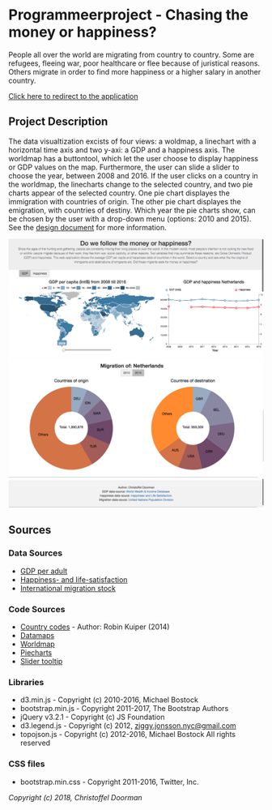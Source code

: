 # Programmeerproject - Chasing the money or happiness?
People all over the world are migrating from country to country. Some are refugees, fleeing war, poor healthcare or flee because of juristical reasons. Others migrate in order to find more happiness or a higher salary in another country.

[Click here to redirect to the application](https://stof95.github.io/Programmeerproject/project/html)

## Project Description
The data visualtization excists of four views: a woldmap, a linechart with a horizontal time axis and two y-axi: a GDP and a happiness axis. The worldmap has a buttontool, which let the user choose to display happiness or GDP values on the map. Furthermore, the user can slide a slider to choose the year, between 2008 and 2016. If the user clicks on a country in the worldmap, the linecharts change to the selected country, and two pie charts appear of the selected country. One pie chart displayes the immigration with countries of origin. The other pie chart displayes the emigration, with countries of destiny. Which year the pie charts show, can be chosen by the user with a drop-down menu (options: 2010 and 2015). See the [design document](/DESIGN.md) for more information.

![](/doc/final-snap1.png)
![](/doc/final-snap2.png)
![](/doc/final-snap3.png)


## Sources

### Data Sources
* [GDP per adult](http://wid.world/data/)
* [Happiness- and life-satisfaction](https://ourworldindata.org/happiness-and-life-satisfaction/)
* [International migration stock](http://www.un.org/en/development/desa/population/migration/data/estimates2/estimates17.shtml)

### Code Sources
* [Country codes](https://data.mprog.nl/course/30%20Homework/140%20D3%20Map/countries.js) - Author: Robin Kuiper (2014)
* [Datamaps](http://datamaps.github.io/)
* [Worldmap](http://bl.ocks.org/tomschulze/961d57bd1bbd2a9ef993f2e8645cb8d2)
* [Piecharts](https://bl.ocks.org/mbostock/3887235)
* [Slider tooltip](https://css-tricks.com/value-bubbles-for-range-inputs/)

### Libraries
* d3.min.js - Copyright (c) 2010-2016, Michael Bostock
* bootstrap.min.js - Copyright 2011-2017, The Bootstrap Authors
* jQuery v3.2.1 - Copyright (c) JS Foundation
* d3.legend.js - Copyright (c) 2012, ziggy.jonsson.nyc@gmail.com
* topojson.js - Copyright (c) 2012-2016, Michael Bostock All rights reserved

### CSS files
* bootstrap.min.css - Copyright 2011-2016, Twitter, Inc.


*Copyright (c) 2018, Christoffel Doorman*
